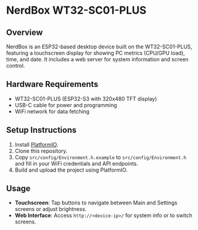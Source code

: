 # NerdBox WT32-SC01-PLUS

## Overview
NerdBox is an ESP32-based desktop device built on the WT32-SC01-PLUS, featuring a touchscreen display for showing PC metrics (CPU/GPU load), time, and date. It includes a web server for system information and screen control.

## Hardware Requirements
- WT32-SC01-PLUS (ESP32-S3 with 320x480 TFT display)
- USB-C cable for power and programming
- WiFi network for data fetching

## Setup Instructions
1. Install [PlatformIO](https://platformio.org/).
2. Clone this repository.
3. Copy `src/config/Environment.h.example` to `src/config/Environment.h` and fill in your WiFi credentials and API endpoints.
4. Build and upload the project using PlatformIO.

## Usage
- **Touchscreen**: Tap buttons to navigate between Main and Settings screens or adjust brightness.
- **Web Interface**: Access `http://<device-ip>/` for system info or to switch screens.
